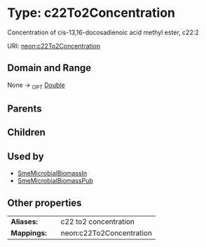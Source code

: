 
# Type: c22To2Concentration


Concentration of cis-13,16-docosadienoic acid methyl ester, c22:2

URI: [neon:c22To2Concentration](https://data.neonscience.org/c22To2Concentration)


## Domain and Range

None ->  <sub>OPT</sub> [Double](types/Double.md)

## Parents


## Children


## Used by

 * [SmeMicrobialBiomassIn](SmeMicrobialBiomassIn.md)
 * [SmeMicrobialBiomassPub](SmeMicrobialBiomassPub.md)

## Other properties

|  |  |  |
| --- | --- | --- |
| **Aliases:** | | c22 to2 concentration |
| **Mappings:** | | neon:c22To2Concentration |

